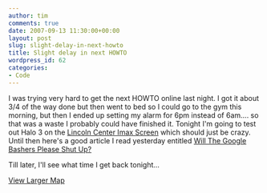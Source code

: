 ```yaml
---
author: tim
comments: true
date: 2007-09-13 11:30:00+00:00
layout: post
slug: slight-delay-in-next-howto
title: Slight delay in next HOWTO
wordpress_id: 62
categories:
- Code
---
```


I was trying very hard to get the next HOWTO online last night.  I got it about 3/4 of the way done but then went to bed so I could go to the gym this morning, but then I ended up setting my alarm for 6pm instead of 6am.... so that was a waste I probably could have finished it.  Tonight I'm going to test out Halo 3 on the [Lincoln Center Imax Screen](http://www.fandango.com/amcloewslincolnsquare13withimax_aabqi/theaterpage) which should just be crazy.  Until then here's a good article I read yesterday entitled [Will The Google Bashers Please Shut Up?](http://performancing.com/will-the-google-bashers-please-shut-up)  
  


Till later, I'll see what time I get back tonight...

  
  

  
[View Larger Map](http://maps.google.com/maps?f=q&hl=en&geocode=&q=AMC+Loews+Lincoln+Square+13+with+IMAX&sll=37.0625,-95.677068&sspn=46.409192,82.265625&ie=UTF8&om=1&cid=40775399,-73982061,2461097962691146914&ll=40.784441,-73.977814&spn=0.019497,0.025749&z=14&iwloc=A&source=embed)

